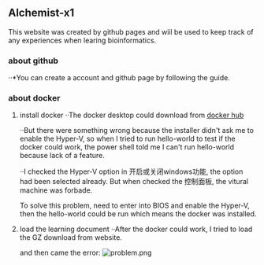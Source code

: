 ## Alchemist-x1 

This website was created by github pages and wiil be used to keep track of any experiences when learing bioinformatics.

### about github 

··*You can create a account and github page by following the guide.

### about docker
1. install docker
	··The docker desktop could download from [docker hub](https://hub.docker.com/)
	
	··But there were something wrong because the installer didn't ask me to enable the Hyper-V, so when I tried to run hello-world to test if the docker could work, the power shell told me I can't run hello-world because lack of a feature.
	
	··I checked the Hyper-V option in 开启或关闭windows功能, the option had been selected already. But when checked the 控制面板, the vitural machine was forbade.
      
	  To solve this problem, need  to enter into BIOS and enable the Hyper-V, then the hello-world could be run which means the docker was installed.

2. load the learning document
   ··After the docker could work, I tried to load the GZ download from website.
   
   and then came the error:
   ![problem.png](https://i.loli.net/2019/09/15/7obKLeYMONE8Ixc.png)

